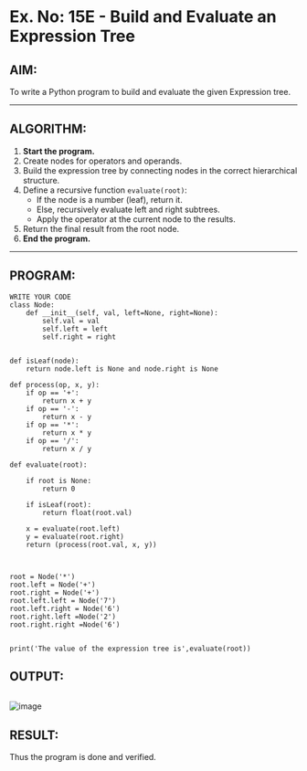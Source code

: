 # Ex. No: 15E - Build and Evaluate an Expression Tree

## AIM:
To write a Python program to build and evaluate the given Expression tree.

---

## ALGORITHM:

1. **Start the program.**
2. Create nodes for operators and operands.
3. Build the expression tree by connecting nodes in the correct hierarchical structure.
4. Define a recursive function `evaluate(root)`:
   - If the node is a number (leaf), return it.
   - Else, recursively evaluate left and right subtrees.
   - Apply the operator at the current node to the results.
5. Return the final result from the root node.
6. **End the program.**

---

## PROGRAM:

```
WRITE YOUR CODE
class Node:
    def __init__(self, val, left=None, right=None):
        self.val = val
        self.left = left
        self.right = right
 

def isLeaf(node):
    return node.left is None and node.right is None
 
def process(op, x, y):
    if op == '+':
        return x + y
    if op == '-':
        return x - y
    if op == '*':
        return x * y
    if op == '/':
        return x / y
 
def evaluate(root):

    if root is None:
        return 0
  
    if isLeaf(root):
        return float(root.val)
    
    x = evaluate(root.left)
    y = evaluate(root.right)
    return (process(root.val, x, y))
    


root = Node('*')
root.left = Node('+')
root.right = Node('+')
root.left.left = Node('7')
root.left.right = Node('6')
root.right.left =Node('2')
root.right.right =Node('6')

 
print('The value of the expression tree is',evaluate(root))
```

## OUTPUT:
```
```
![image](https://github.com/user-attachments/assets/5a797f53-d651-4919-8ac7-fb512e0dd13d)


## RESULT:
Thus the program is done and verified.
